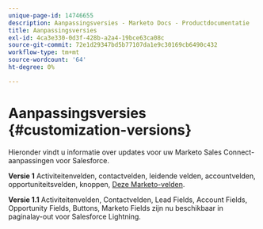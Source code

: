 ```yaml
---
unique-page-id: 14746655
description: Aanpassingsversies - Marketo Docs - Productdocumentatie
title: Aanpassingsversies
exl-id: 4ca3e330-0d3f-428b-a2a4-19bce63ca08c
source-git-commit: 72e1d29347bd5b77107da1e9c30169cb6490c432
workflow-type: tm+mt
source-wordcount: '64'
ht-degree: 0%

---
```


# Aanpassingsversies {#customization-versions}

Hieronder vindt u informatie over updates voor uw Marketo Sales Connect-aanpassingen voor Salesforce.

**Versie 1**
Activiteitenvelden, contactvelden, leidende velden, accountvelden, opportuniteitsvelden, knoppen, [Deze Marketo-velden](/help/marketo/product-docs/marketo-sales-connect/crm/salesforce-customization/sales-connect-customizations-for-crm.md).

**Versie 1.1**
Activiteitenvelden, Contactvelden, Lead Fields, Account Fields, Opportunity Fields, Buttons, Marketo Fields zijn nu beschikbaar in paginalay-out voor Salesforce Lightning.
